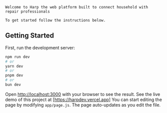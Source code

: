 ```
Welcome to Harp the web platform built to connect household with repair professionals
```

```
To get started follow the instructions below.
```

## Getting Started

First, run the development server:

```bash
npm run dev
# or
yarn dev
# or
pnpm dev
# or
bun dev
```

Open [http://localhost:3000](http://localhost:3000) with your browser to see the result.
See the live demo of this project at [https://harpdev.vercel.app]
You can start editing the page by modifying `app/page.js`. The page auto-updates as you edit the file.
